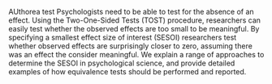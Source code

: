 AUthorea test
Psychologists need to be able to test for the absence of an effect.
Using the Two-One-Sided Tests (TOST) procedure, researchers can easily
test whether the observed effects are too small to be meaningful. By
specifying a smallest effect size of interest (SESOI) researchers test
whether observed effects are surprisingly closer to zero, assuming there
was an effect the consider meaningful. We explain a range of approaches
to determine the SESOI in psychological science, and provide detailed
examples of how equivalence tests should be performed and reported.